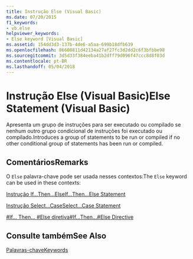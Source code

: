 ```yaml
---
title: Instrução Else (Visual Basic)
ms.date: 07/20/2015
f1_keywords:
- vb.else
helpviewer_keywords:
- Else keyword [Visual Basic]
ms.assetid: 154dd3d3-137b-4de6-a5aa-699b18dfb639
ms.openlocfilehash: 86608811d42134a27af27fc3d2dd2c6f3bfbbe98
ms.sourcegitcommit: 3d5d33f384eeba41b2dff79d096f47ccc8d8f03d
ms.contentlocale: pt-BR
ms.lasthandoff: 05/04/2018
---
```

# <a name="else-statement-visual-basic"></a><span data-ttu-id="f810f-102">Instrução Else (Visual Basic)</span><span class="sxs-lookup"><span data-stu-id="f810f-102">Else Statement (Visual Basic)</span></span>
<span data-ttu-id="f810f-103">Apresenta um grupo de instruções para ser executado ou compilado se nenhum outro grupo condicional de instruções foi executado ou compilado.</span><span class="sxs-lookup"><span data-stu-id="f810f-103">Introduces a group of statements to be run or compiled if no other conditional group of statements has been run or compiled.</span></span>  
  
## <a name="remarks"></a><span data-ttu-id="f810f-104">Comentários</span><span class="sxs-lookup"><span data-stu-id="f810f-104">Remarks</span></span>  
 <span data-ttu-id="f810f-105">O `Else` palavra-chave pode ser usada nesses contextos:</span><span class="sxs-lookup"><span data-stu-id="f810f-105">The `Else` keyword can be used in these contexts:</span></span>  
  
 [<span data-ttu-id="f810f-106">Instrução If...Then...Else</span><span class="sxs-lookup"><span data-stu-id="f810f-106">If...Then...Else Statement</span></span>](../../../visual-basic/language-reference/statements/if-then-else-statement.md)  
  
 [<span data-ttu-id="f810f-107">Instrução Select...Case</span><span class="sxs-lookup"><span data-stu-id="f810f-107">Select...Case Statement</span></span>](../../../visual-basic/language-reference/statements/select-case-statement.md)  
  
 [<span data-ttu-id="f810f-108">#If... Then... #Else diretiva</span><span class="sxs-lookup"><span data-stu-id="f810f-108">#If...Then...#Else Directive</span></span>](../../../visual-basic/language-reference/directives/if-then-else-directives.md)  
  
## <a name="see-also"></a><span data-ttu-id="f810f-109">Consulte também</span><span class="sxs-lookup"><span data-stu-id="f810f-109">See Also</span></span>  
 [<span data-ttu-id="f810f-110">Palavras-chave</span><span class="sxs-lookup"><span data-stu-id="f810f-110">Keywords</span></span>](../../../visual-basic/language-reference/keywords/index.md)
